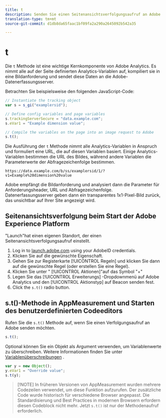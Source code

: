 ```yaml
---
title: t
description: Senden Sie einen Seitenansichtsverfolgungsaufruf an Adobe.
translation-type: tm+mt
source-git-commit: d1db8da65faac1bf09fa2a290a2645092b542a35

---
```



# t

Die `t` Methode ist eine wichtige Kernkomponente von Adobe Analytics. Es nimmt alle auf der Seite definierten Analytics-Variablen auf, kompiliert sie in eine Bildanforderung und sendet diese Daten an die Adobe-Datenerfassungsserver.

Betrachten Sie beispielsweise den folgenden JavaScript-Code:

```js
// Instantiate the tracking object
var s = s_gi("examplersid");

// Define config variables and page variables
s.trackingServerSecure = "data.example.com";
s.eVar1 = "Example dimension value";

// Compile the variables on the page into an image request to Adobe
s.t();
```

Die Ausführung der `t` Methode nimmt alle Analytics-Variablen in Anspruch und formuliert eine URL, die auf diesen Variablen basiert. Einige Analytics-Variablen bestimmen die URL des Bildes, während andere Variablen die Parameterwerte der Abfragezeichenfolge bestimmen.

```text
https://data.example.com/b/ss/examplersid/1/?v1=Example%20dimension%20value
```

Adobe empfängt die Bildanforderung und analysiert dann die Parameter für Anforderungsheader, URL und Abfragezeichenfolge. Datenerfassungsserver geben dann ein transparentes 1x1-Pixel-Bild zurück, das unsichtbar auf Ihrer Site angezeigt wird.

## Seitenansichtsverfolgung beim Start der Adobe Experience Platform

&quot;Launch&quot;hat einen eigenen Standort, der einen Seitenansichtsverfolgungsaufruf einstellt.

1. Log in to [launch.adobe.com](https://launch.adobe.com) using your AdobeID credentials.
2. Klicken Sie auf die gewünschte Eigenschaft.
3. Gehen Sie zur Registerkarte [!UICONTROL Regeln] und klicken Sie dann auf die gewünschte Regel (oder erstellen Sie eine Regel).
4. Klicken Sie unter &quot; [!UICONTROL Aktionen]&quot;auf das Symbol &quot;+&quot;
5. Legen Sie das [!UICONTROL Erweiterungs] -Dropdownmenü auf Adobe Analytics und den [!UICONTROL Aktionstyp] auf Beacon senden fest.
6. Click the `s.t()` radio button.

## s.t()-Methode in AppMeasurement und Starten des benutzerdefinierten Codeeditors

Rufen Sie die `s.t()` Methode auf, wenn Sie einen Verfolgungsaufruf an Adobe senden möchten.

```js
s.t();
```

Optional können Sie ein Objekt als Argument verwenden, um Variablenwerte zu überschreiben. Weitere Informationen finden Sie unter [Variablenüberschreibungen](../../js/overrides.md) .

```js
var y = new Object();
y.eVar1 = "Override value";
s.t(y);
```

> [!NOTE] In früheren Versionen von AppMeasurement wurden mehrere Codezeilen verwendet, um diese Funktion aufzurufen. Der zusätzliche Code wurde historisch für verschiedene Browser angepasst. Die Standardisierung und Best Practices in modernen Browsern erfordern diesen Codeblock nicht mehr. Jetzt `s.t()` ist nur der Methodenaufruf erforderlich.
